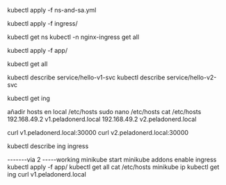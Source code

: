 kubectl apply -f ns-and-sa.yml

kubectl apply -f ingress/

kubectl get ns
kubectl -n nginx-ingress get all

kubectl apply -f app/

kubectl get all

kubectl describe service/hello-v1-svc
kubectl describe service/hello-v2-svc

kubectl get ing

añadir hosts en local /etc/hosts
sudo nano /etc/hosts
cat /etc/hosts
192.168.49.2 v1.peladonerd.local
192.168.49.2 v2.peladonerd.local



curl v1.peladonerd.local:30000
curl v2.peladonerd.local:30000

kubectl describe ing ingress


-------via 2 -----working
 minikube start
 minikube addons enable ingress
 kubectl apply -f app/
 kubectl get all
 cat /etc/hosts
 minikube ip
 kubectl get ing
 curl v1.peladonerd.local

